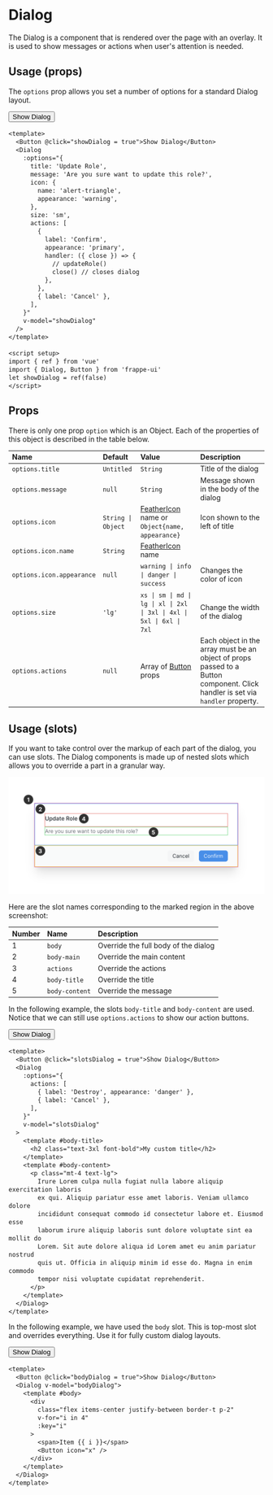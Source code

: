 <script setup>
import { ref } from 'vue'
import { Dialog, Button } from '../../src/index'
let optionsDialog = ref(false)
let slotsDialog = ref(false)
let bodyDialog = ref(false)
let log = console.log
let asyncJob = () => new Promise(resolve => setTimeout(resolve, 1000))
</script>

# Dialog

The Dialog is a component that is rendered over the page with an overlay. It is
used to show messages or actions when user's attention is needed.

## Usage (props)

The `options` prop allows you set a number of options for a standard Dialog
layout.

<Story>
  <Button @click="optionsDialog = true">Show Dialog</Button>
  <Dialog
    v-model="optionsDialog"
    :options="{
      title: 'Update Role',
      message: 'Are you sure want to update this role?',
    //   icon: {
    //     name: 'alert-triangle',
    //     appearance: 'warning',
    //   },
    //   size: 'sm',
      actions: [
        {
          label: 'Confirm',
          appearance: 'primary',
          handler: ({ close }) => {
            // do action
            close() //
          },
        },
        // actions without a handler will automatically close the dialog
        { label: 'Cancel' },
      ],
    }"
  />
</Story>

```vue
<template>
  <Button @click="showDialog = true">Show Dialog</Button>
  <Dialog
    :options="{
      title: 'Update Role',
      message: 'Are you sure want to update this role?',
      icon: {
        name: 'alert-triangle',
        appearance: 'warning',
      },
      size: 'sm',
      actions: [
        {
          label: 'Confirm',
          appearance: 'primary',
          handler: ({ close }) => {
            // updateRole()
            close() // closes dialog
          },
        },
        { label: 'Cancel' },
      ],
    }"
    v-model="showDialog"
  />
</template>

<script setup>
import { ref } from 'vue'
import { Dialog, Button } from 'frappe-ui'
let showDialog = ref(false)
</script>
```

## Props

There is only one prop `option` which is an Object. Each of the properties of
this object is described in the table below.

| Name                      | Default            | Value                                                                  | Description                                                                                                                    |
| :------------------------ | :----------------- | :--------------------------------------------------------------------- | :----------------------------------------------------------------------------------------------------------------------------- |
| `options.title`           | `Untitled`         | `String`                                                               | Title of the dialog                                                                                                            |
| `options.message`         | `null`             | `String`                                                               | Message shown in the body of the dialog                                                                                        |
| `options.icon`            | `String \| Object` | [FeatherIcon](./feathericon) name or `Object{name, appearance}`        | Icon shown to the left of title                                                                                                |
| `options.icon.name`       | `String`           | [FeatherIcon](./feathericon) name                                      |                                                                                                                                |
| `options.icon.appearance` | `null`             | `warning \| info \| danger \| success`                                 | Changes the color of icon                                                                                                      |
| `options.size`            | `'lg'`             | `xs \| sm \| md \| lg \| xl \| 2xl \| 3xl \| 4xl \| 5xl \| 6xl \| 7xl` | Change the width of the dialog                                                                                                 |
| `options.actions`         | `null`             | Array of [Button](./button) props                                      | Each object in the array must be an object of props passed to a Button component. Click handler is set via `handler` property. |

## Usage (slots)

If you want to take control over the markup of each part of the dialog, you can
use slots. The Dialog components is made up of nested slots which allows you to
override a part in a granular way.

![Dialog Slots](../assets/dialog-slots.png)

Here are the slot names corresponding to the marked region in the above
screenshot:

| Number | Name           | Description                          |
| :----- | :------------- | :----------------------------------- |
| 1      | `body`         | Override the full body of the dialog |
| 2      | `body-main`    | Override the main content            |
| 3      | `actions`      | Override the actions                 |
| 4      | `body-title`   | Override the title                   |
| 5      | `body-content` | Override the message                 |

In the following example, the slots `body-title` and `body-content` are used.
Notice that we can still use `options.actions` to show our action buttons.

<Story>
  <Button @click="slotsDialog = true">Show Dialog</Button>
  <Dialog
   :options="{
      actions: [
        { label: 'Destroy', appearance: 'danger' },
        { label: 'Cancel' },
      ],
   }"
   v-model="slotsDialog"
  >
    <template #body-title>
      <h2 class="text-3xl font-bold">My custom title</h2>
    </template>
    <template #body-content>
      <p class="mt-4 text-lg">
        Irure Lorem culpa nulla fugiat nulla labore aliquip exercitation laboris
        ex qui. Aliquip pariatur esse amet laboris. Veniam ullamco dolore
        incididunt consequat commodo id consectetur labore et. Eiusmod esse
        laborum irure aliquip laboris sunt dolore voluptate sint ea mollit do
        Lorem. Sit aute dolore aliqua id Lorem amet eu anim pariatur nostrud
        quis ut. Officia in aliquip minim id esse do. Magna in enim commodo
        tempor nisi voluptate cupidatat reprehenderit.
      </p>
    </template>
  </Dialog>
</Story>

```vue
<template>
  <Button @click="slotsDialog = true">Show Dialog</Button>
  <Dialog
    :options="{
      actions: [
        { label: 'Destroy', appearance: 'danger' },
        { label: 'Cancel' },
      ],
    }"
    v-model="slotsDialog"
  >
    <template #body-title>
      <h2 class="text-3xl font-bold">My custom title</h2>
    </template>
    <template #body-content>
      <p class="mt-4 text-lg">
        Irure Lorem culpa nulla fugiat nulla labore aliquip exercitation laboris
        ex qui. Aliquip pariatur esse amet laboris. Veniam ullamco dolore
        incididunt consequat commodo id consectetur labore et. Eiusmod esse
        laborum irure aliquip laboris sunt dolore voluptate sint ea mollit do
        Lorem. Sit aute dolore aliqua id Lorem amet eu anim pariatur nostrud
        quis ut. Officia in aliquip minim id esse do. Magna in enim commodo
        tempor nisi voluptate cupidatat reprehenderit.
      </p>
    </template>
  </Dialog>
</template>
```

In the following example, we have used the `body` slot. This is top-most slot
and overrides everything. Use it for fully custom dialog layouts.

<Story>
  <Button @click="bodyDialog = true">Show Dialog</Button>
  <Dialog v-model="bodyDialog">
    <template #body>
      <div
        class="flex items-center justify-between border-t p-2"
        v-for="i in 4"
        :key="i"
      >
        <span>Item {{ i }}</span>
        <Button icon="x" />
      </div>
    </template>
  </Dialog>
</Story>

```vue
<template>
  <Button @click="bodyDialog = true">Show Dialog</Button>
  <Dialog v-model="bodyDialog">
    <template #body>
      <div
        class="flex items-center justify-between border-t p-2"
        v-for="i in 4"
        :key="i"
      >
        <span>Item {{ i }}</span>
        <Button icon="x" />
      </div>
    </template>
  </Dialog>
</template>
```
